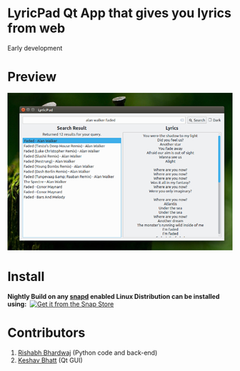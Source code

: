 # LyricPad Qt App that gives you lyrics from web
Early development
# Preview
![Lyricpad screenshot Ubuntu](https://github.com/keshavbhatt/lyricpad/raw/master/others/screenshots/sc1.jpeg)

# Install
﻿**Nightly Build on any [snapd](https://docs.snapcraft.io/installing-snapd) enabled Linux Distribution can be installed using:**
﻿
[![Get it from the Snap Store](https://snapcraft.io/static/images/badges/en/snap-store-white.svg)](https://snapcraft.io/lyricpad)

# Contributors

 1. [Rishabh Bhardwaj](https://github.com/rishabh3354) (Python code and back-end)
 2. [Keshav Bhatt](https://github.com/keshavbhatt) (Qt GUI)
